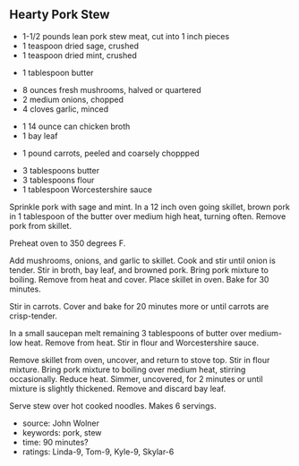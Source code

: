 Hearty Pork Stew
----------------

- 1-1/2 pounds lean pork stew meat, cut into 1 inch pieces
- 1 teaspoon dried sage, crushed
- 1 teaspoon dried mint, crushed
<!-- -->
- 1 tablespoon butter
<!-- -->
- 8 ounces fresh mushrooms, halved or quartered
- 2 medium onions, chopped
- 4 cloves garlic, minced
<!-- -->
- 1 14 ounce can chicken broth
- 1 bay leaf
<!-- -->
- 1 pound carrots, peeled and coarsely choppped
<!-- -->
- 3 tablespoons butter
- 3 tablespoons flour
- 1 tablespoon Worcestershire sauce

Sprinkle pork with sage and mint.  In a 12 inch oven going skillet,
brown pork in 1 tablespoon of the butter over medium high heat,
turning often.  Remove pork from skillet.

Preheat oven to 350 degrees F.

Add mushrooms, onions, and garlic to skillet.  Cook and stir until
onion is tender.  Stir in broth, bay leaf, and browned pork.  Bring
pork mixture to boiling.  Remove from heat and cover.  Place skillet
in oven.  Bake for 30 minutes.

Stir in carrots.  Cover and bake for 20 minutes more or until carrots
are crisp-tender.

In a small saucepan melt remaining 3 tablespoons of butter over
medium-low heat.  Remove from heat.  Stir in flour and Worcestershire
sauce.

Remove skillet from oven, uncover, and return to stove top.  Stir in
flour mixture.  Bring pork mixture to boiling over medium heat,
stirring occasionally.  Reduce heat.  Simmer, uncovered, for 2 minutes
or until mixture is slightly thickened.  Remove and discard bay leaf.

Serve stew over hot cooked noodles.  Makes 6 servings.

- source: John Wolner
- keywords: pork, stew
- time: 90 minutes?
- ratings: Linda-9, Tom-9, Kyle-9, Skylar-6
